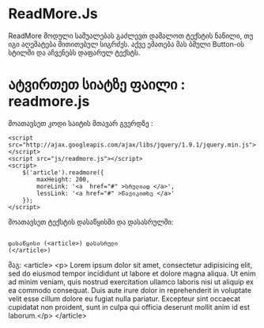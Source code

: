 # ReadMore.Js
ReadMore მოდული საშუალებას გაძლევთ დამალოთ ტექსტის ნაწილი, თუ იგი აღემატება მითითებულ სიგრძეს. აქვე ემათება მას ბმული Button-ის სტილში და აჩვენებს დაფარულ ტექსტს. 
# ატვირთეთ სიატზე ფაილი : readmore.js

მოათავსეთ კოდი საიტის მთავარ გვერდზე :
<!-- ReadMore ინტეგრაცია -->
    <script src="http://ajax.googleapis.com/ajax/libs/jquery/1.9.1/jquery.min.js"></script>
    <script src="js/readmore.js"></script>
    <script>
        $('article').readmore({
            maxHeight: 200,
            moreLink: '<a  href="#" >სრულიად </a>',
            lessLink: '<a href="#" >წავიკითხე </a>'
        });
    </script>


მოათავსეთ ტექსტის დასაწყისში და დასასრულში: <pre class="box"><code> დასაწყისი (&lt;article&gt;) დასასრული (&lt;/article&gt;)</code></pre>

მაგ: 
    &lt;article&gt;
     &lt;p&gt; Lorem ipsum dolor sit amet, consectetur adipisicing elit, sed do eiusmod
      tempor incididunt ut labore et dolore magna aliqua. Ut enim ad minim veniam,
      quis nostrud exercitation ullamco laboris nisi ut aliquip ex ea commodo
      consequat. Duis aute irure dolor in reprehenderit in voluptate velit esse
      cillum dolore eu fugiat nulla pariatur. Excepteur sint occaecat cupidatat non
      proident, sunt in culpa qui officia deserunt mollit anim id est laborum.&lt;/p&gt;
   &lt;/article&gt;

